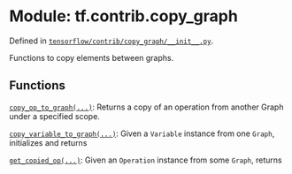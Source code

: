 <div itemscope itemtype="http://developers.google.com/ReferenceObject">
<meta itemprop="name" content="tf.contrib.copy_graph" />
<meta itemprop="path" content="Stable" />
</div>

# Module: tf.contrib.copy_graph



Defined in [`tensorflow/contrib/copy_graph/__init__.py`](https://www.tensorflow.org/code/tensorflow/contrib/copy_graph/__init__.py).

Functions to copy elements between graphs.

## Functions

[`copy_op_to_graph(...)`](../../tf/contrib/copy_graph/copy_op_to_graph.md): Returns a copy of an operation from another Graph under a specified scope.

[`copy_variable_to_graph(...)`](../../tf/contrib/copy_graph/copy_variable_to_graph.md): Given a `Variable` instance from one `Graph`, initializes and returns

[`get_copied_op(...)`](../../tf/contrib/copy_graph/get_copied_op.md): Given an `Operation` instance from some `Graph`, returns

